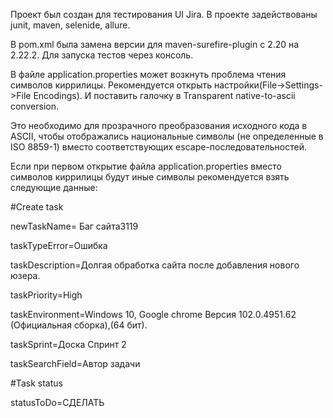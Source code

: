 Проект был создан для тестирования UI Jira. В проекте задействованы junit, maven, selenide, allure.

В pom.xml была замена версии для maven-surefire-plugin с 2.20 на 2.22.2. Для запуска тестов через консоль.

В файле application.properties может возкнуть проблема чтения символов киррилицы. Рекомендуется открыть настройки(File->Settings->File Encodings).
И поставить галочку в Transparent native-to-ascii conversion.

Это необходимо для прозрачного преобразования исходного кода в ASCII, чтобы отображались национальные символы (не определенные в ISO 8859-1) вместо соответствующих escape-последовательностей.

Если при первом открытие файла application.properties вместо символов киррилицы будут иные символы рекомендуется взять следующие данные:

#Create task

newTaskName= Баг сайта3119

taskTypeError=Ошибка

taskDescription=Долгая обработка сайта после добавления нового юзера.

taskPriority=High

taskEnvironment=Windows 10, Google chrome Версия 102.0.4951.62 (Официальная сборка),(64 бит).

taskSprint=Доска Спринт 2

taskSearchField=Автор задачи


#Task status

statusToDo=СДЕЛАТЬ
